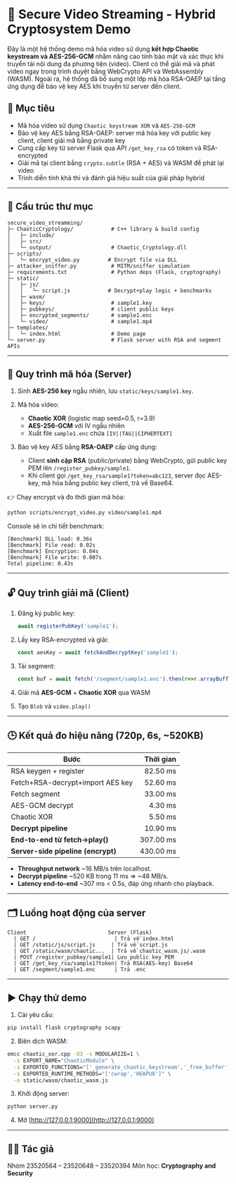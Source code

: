 # 🔐 Secure Video Streaming - Hybrid Cryptosystem Demo

Đây là một hệ thống demo mã hóa video sử dụng **kết hợp Chaotic keystream và AES-256-GCM** nhằm nâng cao tính bảo mật và xác thực khi truyền tải nội dung đa phương tiện (video). Client có thể giải mã và phát video ngay trong trình duyệt bằng WebCrypto API và WebAssembly (WASM). Ngoài ra, hệ thống đã bổ sung một lớp mã hóa RSA-OAEP tại tầng ứng dụng để bảo vệ key AES khi truyền từ server đến client.

## 🎯 Mục tiêu

* Mã hóa video sử dụng `Chaotic keystream XOR` và `AES-256-GCM`
* Bảo vệ key AES bằng RSA-OAEP: server mã hóa key với public key client, client giải mã bằng private key
* Cung cấp key từ server Flask qua API `/get_key_rsa` có token và RSA-encrypted
* Giải mã tại client bằng `crypto.subtle` (RSA + AES) và WASM để phát lại video
* Trình diễn tính khả thi và đánh giá hiệu suất của giải pháp hybrid

---

## 📁 Cấu trúc thư mục

```
secure_video_streamming/
├─ ChaoticCryptology/            # C++ library & build config
│   ├─ include/
│   ├─ src/
│   └─ output/                   # Chaotic_Cryptology.dll
├─ scripts/
│   └─ encrypt_video.py         # Encrypt file via DLL
├─ attacker_sniffer.py           # MITM/sniffer simulation
├─ requirements.txt              # Python deps (Flask, cryptography)
├─ static/
│   ├─ js/
│   │   └─ script.js            # Decrypt+play logic + benchmarks
│   ├─ wasm/
│   ├─ keys/                     # sample1.key
│   ├─ pubkeys/                  # client public keys
│   ├─ encrypted_segments/       # sample1.enc
│   └─ video/                    # sample1.mp4
├─ templates/
│   └─ index.html                # Demo page
└─ server.py                     # Flask server with RSA and segment APIs
```

---

## 🔐 Quy trình mã hóa (Server)

1. Sinh **AES-256 key** ngẫu nhiên, lưu `static/keys/sample1.key`.
2. Mã hóa video:

   * **Chaotic XOR** (logistic map seed=0.5, r=3.9)
   * **AES-256-GCM** với IV ngẫu nhiên
   * Xuất file `sample1.enc` chứa `[IV||TAG||CIPHERTEXT]`
3. Bảo vệ key AES bằng **RSA-OAEP** cấp ứng dụng:

   * Client **sinh cặp RSA** (public/private) bằng WebCrypto, gửi public key PEM lên `/register_pubkey/sample1`.
   * Khi client gọi `/get_key_rsa/sample1?token=abc123`, server đọc AES-key, mã hóa bằng public key client, trả về Base64.

👉 Chạy encrypt và đo thời gian mã hóa:

```bash
python scripts/encrypt_video.py video/sample1.mp4
```

Console sẽ in chi tiết benchmark:

```
[Benchmark] DLL load: 0.36s
[Benchmark] File read: 0.02s
[Benchmark] Encryption: 0.04s
[Benchmark] File write: 0.007s
Total pipeline: 0.43s
```

---

## 🔓 Quy trình giải mã (Client)

1. Đăng ký public key:

   ```js
   await registerPubKey('sample1');
   ```
2. Lấy key RSA-encrypted và giải:

   ```js
   const aesKey = await fetchAndDecryptKey('sample1');
   ```
3. Tải segment:

   ```js
   const buf = await fetch('/segment/sample1.enc').then(r=>r.arrayBuffer());
   ```
4. Giải mã **AES-GCM** + **Chaotic XOR** qua WASM
5. Tạo `Blob` và `video.play()`

---

## 🕒 Kết quả đo hiệu năng (720p, 6s, \~520KB)

| Bước                               | Thời gian |
| ---------------------------------- | --------: |
| RSA keygen + register              |  82.50 ms |
| Fetch+RSA-decrypt+import AES key   |  52.60 ms |
| Fetch segment                      |  33.00 ms |
| AES-GCM decrypt                    |   4.30 ms |
| Chaotic XOR                        |   5.50 ms |
| **Decrypt pipeline**               |  10.90 ms |
| **End-to-end từ fetch→play()**     | 307.00 ms |
| **Server-side pipeline (encrypt)** | 430.00 ms |

* **Throughput network** \~16 MB/s trên localhost.
* **Decrypt pipeline** \~520 KB trong 11 ms ⇒ \~48 MB/s.
* **Latency end-to-end** \~307 ms < 0.5s, đáp ứng nhanh cho playback.

---

## 🗂️ Luồng hoạt động của server

```plaintext
Client                          Server (Flask)
  | GET /                         | Trả về index.html
  | GET /static/js/script.js     | Trả về script.js
  | GET /static/wasm/chaotic...  | Trả về chaotic_wasm.js/.wasm
  | POST /register_pubkey/sample1| Lưu public key PEM
  | GET /get_key_rsa/sample1?token| Trả RSA(AES-key) Base64
  | GET /segment/sample1.enc      | Trả .enc
```

---

## ▶️ Chạy thử demo

1. Cài yêu cầu:

```bash
pip install flask cryptography scapy
```

2. Biên dịch WASM:

```bash
emcc chaotic_xor.cpp -O3 -s MODULARIZE=1 \
  -s EXPORT_NAME="ChaoticModule" \
  -s EXPORTED_FUNCTIONS="['_generate_chaotic_keystream','_free_buffer']" \
  -s EXPORTED_RUNTIME_METHODS="['cwrap','HEAPU8']" \
  -o static/wasm/chaotic_wasm.js
```

3. Khởi động server:

```bash
python server.py
```

4. Mở [http://127.0.0.1:9000](http://127.0.0.1:9000)

---

## 🧑‍💻 Tác giả

Nhóm 23520564 – 23520648 – 23520394
Môn học: **Cryptography and Security**

```
```
